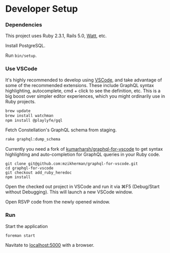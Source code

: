 # Developer Setup

### Dependencies

This project uses Ruby 2.3.1, Rails 5.0, [Watt](https://github.com/artsy/watt), etc.

Install PostgreSQL.

Run `bin/setup`.

### Use VSCode

It's highly recommended to develop using [VSCode](https://code.visualstudio.com/), and take advantage of some of the recommended extensions. These include GraphQL syntax highlighting, autocomplete, cmd + click to see the definition, etc. This is a big boost over simpler editor experiences, which you might ordinarily use in Ruby projects.

```sh
brew update
brew install watchman
npm install @playlyfe/gql
```

Fetch Constellation's GraphQL schema from staging.

```sh
rake graphql:dump_schema
```

Currently you need a fork of [kumarharsh/graphql-for-vscode](https://github.com/kumarharsh/graphql-for-vscode/pull/50) to get syntax highlighting and auto-completion for GraphQL queries in your Ruby code.

```
git clone git@github.com:mzikherman/graphql-for-vscode.git
cd graphql-for-vscode
git checkout add_ruby_heredoc
npm install
```

Open the checked out project in VSCode and run it via ⌘F5 (Debug/Start without Debugging). This will launch a new VSCode window.

Open RSVP code from the newly opened window.

### Run

Start the application

```ruby
foreman start
```

Navitate to [localhost:5000](http://localhost:5000) with a browser.
